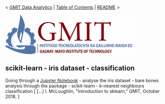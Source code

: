 < [GMIT Data Analytics](https://web.archive.org/web/20201029063153/https://www.gmit.ie/computer-science-and-applied-physics/higher-diploma-science-computing-data-analytics-ict) | [Table of Contents](https://github.com/E6985) | [README](https://github.com/E6985/pda-scikit-learn-iris/blob/main/README.md) >

<img src="img/gmit.png" />

## scikit-learn - iris dataset - classification

Going through a [Jupyter Notebook](https://github.com/E6985/pda-scikit-learn-iris/blob/main/scikit-learn-iris-dataset-classification.ipynb) - analyse the iris dataset - bare bones analysis through the package - scikit-learn - k-nearest neighbours classification [
[...] I. McLoughlin, "Introduction to sklearn," GMIT, October 2018.
]